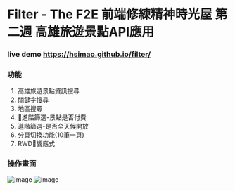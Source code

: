# Filter - The F2E 前端修練精神時光屋 第二週 高雄旅遊景點API應用

### live demo https://hsimao.github.io/filter/

### 功能
1. 高雄旅遊景點資訊搜尋
2. 關鍵字搜尋
3. 地區搜尋
4. 進階篩選-景點是否付費
5. 進階篩選-是否全天候開放
6. 分頁切換功能(10筆一頁)
7. RWD響應式

### 操作畫面
![image](https://github.com/hsimao/filter/blob/master/filter.gif)
![image](https://github.com/hsimao/filter/blob/master/filter-mobile.gif)